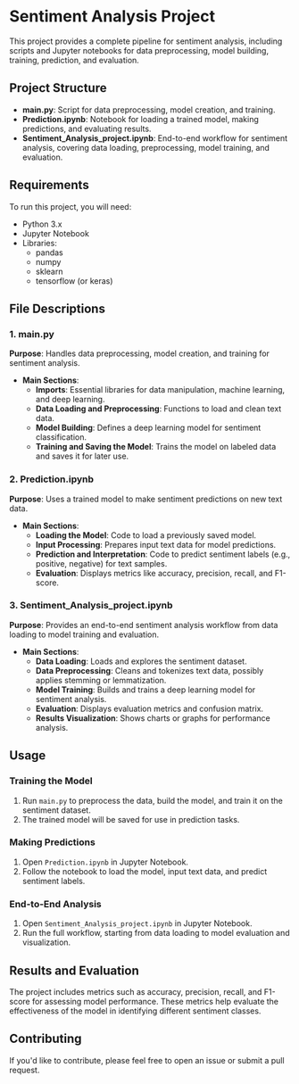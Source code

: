 # Sentiment Analysis Project

This project provides a complete pipeline for sentiment analysis, including scripts and Jupyter notebooks for data preprocessing, model building, training, prediction, and evaluation.

## Project Structure
- **main.py**: Script for data preprocessing, model creation, and training.
- **Prediction.ipynb**: Notebook for loading a trained model, making predictions, and evaluating results.
- **Sentiment_Analysis_project.ipynb**: End-to-end workflow for sentiment analysis, covering data loading, preprocessing, model training, and evaluation.

## Requirements
To run this project, you will need:
- Python 3.x
- Jupyter Notebook
- Libraries:
  - pandas
  - numpy
  - sklearn
  - tensorflow (or keras)

## File Descriptions

### 1. main.py
**Purpose**: Handles data preprocessing, model creation, and training for sentiment analysis.
- **Main Sections**:
  - **Imports**: Essential libraries for data manipulation, machine learning, and deep learning.
  - **Data Loading and Preprocessing**: Functions to load and clean text data.
  - **Model Building**: Defines a deep learning model for sentiment classification.
  - **Training and Saving the Model**: Trains the model on labeled data and saves it for later use.

### 2. Prediction.ipynb
**Purpose**: Uses a trained model to make sentiment predictions on new text data.
- **Main Sections**:
  - **Loading the Model**: Code to load a previously saved model.
  - **Input Processing**: Prepares input text data for model predictions.
  - **Prediction and Interpretation**: Code to predict sentiment labels (e.g., positive, negative) for text samples.
  - **Evaluation**: Displays metrics like accuracy, precision, recall, and F1-score.

### 3. Sentiment_Analysis_project.ipynb
**Purpose**: Provides an end-to-end sentiment analysis workflow from data loading to model training and evaluation.
- **Main Sections**:
  - **Data Loading**: Loads and explores the sentiment dataset.
  - **Data Preprocessing**: Cleans and tokenizes text data, possibly applies stemming or lemmatization.
  - **Model Training**: Builds and trains a deep learning model for sentiment analysis.
  - **Evaluation**: Displays evaluation metrics and confusion matrix.
  - **Results Visualization**: Shows charts or graphs for performance analysis.

## Usage

### Training the Model
1. Run `main.py` to preprocess the data, build the model, and train it on the sentiment dataset.
2. The trained model will be saved for use in prediction tasks.

### Making Predictions
1. Open `Prediction.ipynb` in Jupyter Notebook.
2. Follow the notebook to load the model, input text data, and predict sentiment labels.

### End-to-End Analysis
1. Open `Sentiment_Analysis_project.ipynb` in Jupyter Notebook.
2. Run the full workflow, starting from data loading to model evaluation and visualization.

## Results and Evaluation
The project includes metrics such as accuracy, precision, recall, and F1-score for assessing model performance. These metrics help evaluate the effectiveness of the model in identifying different sentiment classes.

## Contributing
If you'd like to contribute, please feel free to open an issue or submit a pull request.
